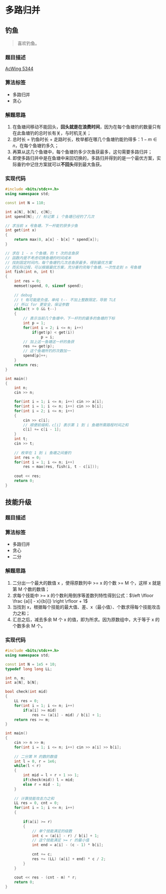 # 多路归并

## 钓鱼

> 喜欢钓鱼。

### 题目描述

[AcWing 5344](https://www.acwing.com/problem/content/1264/)

### 算法标签

- 多路归并
- 贪心

### 解题思路

1. 在鱼塘间移动不能回头，**回头就是在浪费时间**，因为在每个鱼塘钓的数量只有在此鱼塘钓的总时长有关，与时机无关；
2. 总时长 = 钓鱼时长 + 走路时长，枚举都在哪几个鱼塘钓能钓得多：$1 - m \in n$，在每个鱼塘钓多久；
3. 再算从这几个鱼塘中，每个鱼塘钓多少次鱼获最多，这句需要多路归并；
4. 即使多路归并中是在鱼塘中来回切换的，多路归并得到的是一个最优方案，实际垂钓中记住方案就可以**不回头**得到最大鱼获。

### 实现代码

```cpp
#include <bits/stdc++.h>
using namespace std;

const int N = 110;

int a[N], b[N], c[N];
int spend[N]; // 标记第 i 个鱼塘已经钓了几次

// 求当前 x 号鱼塘，下一杆能钓获多少鱼
int get(int x)
{
    return max(0, a[x] - b[x] * spend[x]);
}

// 求在 1 - n 个鱼塘，钓 t 次的总鱼获
// 函数内是不考虑切换鱼塘的时间成本
// 找到固定时间内，每个鱼塘钓几次总鱼获最多，得到最优方案
// 而实际过程，可以根据最优方案，充分垂钓完每个鱼塘，一次性走到 n 号鱼塘
int fish(int n, int t)
{
    int res = 0;
    memset(spend, 0, sizeof spend);
    
    // debug
    // t 有可能是负值，单纯 t-- 不加上整数限定，导致 TLE
    // 所以 for 更安全，保证参数
    while(t > 0 && t--)
    {
        // 表示当前几个鱼塘中，下一杆钓的最多的鱼塘的下标
        int p = 1;
        for(int i = 2; i <= n; i++)
            if(get(p) < get(i))
                p = i;
        // 加上这一鱼塘这一杆的鱼获        
        res += get(p);
        // 这个鱼塘所钓的次数加一
        spend[p]++;
    }
    return res;
}

int main()
{
    int n;
    cin >> n;

    for(int i = 1; i <= n; i++) cin >> a[i];
    for(int i = 1; i <= n; i++) cin >> b[i];
    for(int i = 2; i <= n; i++)
    {
        cin >> c[i];
        // 顺便前缀和，c[i] 表示第 1 到 i 鱼塘所需路程时间之和
        c[i] += c[i - 1];
    }
    int t;
    cin >> t;
    
    // 枚举在 1 到 i 鱼塘之间垂钓
    int res = 0;
    for(int i = 1; i <= n; i++)
        res = max(res, fish(i, t - c[i]));
        
    cout << res;
    return 0;
}
```

## 技能升级

### 题目描述

### 算法标签

- 多路归并
- 贪心
- 二分

### 解题思路

1. 二分出一个最大的数值 x ，使得原数列中 >= x 的个数 >= M 个，这样 x 就是第 M 个数的数值；
2. 求每个技能中 >= x 的个数利用倒序等差数列特性得到公式：$\left \lfloor \frac {a[i] - x}{b[i]} \right \rfloor + 1$
3. 当找到 x，根据每个技能的最大值、差、x（最小值）、个数求得每个技能攻击力之和；
4. 汇总之后，减去多余 M 个 x 的值，即为所求。因为原数组中，大于等于 x 的个数多余 M 个。

### 实现代码

```cpp
#include <bits/stdc++.h>
using namespace std;

const int N = 1e5 + 10;
typedef long long LL;

int n, m;
int a[N], b[N];

bool check(int mid)
{
    LL res = 0;
    for(int i = 1; i <= n; i++)
        if(a[i] >= mid)
            res += (a[i] - mid) / b[i] + 1;
    return res >= m;
}

int main()
{
    cin >> n >> m;
    for(int i = 1; i <= n; i++) cin >> a[i] >> b[i];
    
    // 二分第 M 的数的数值
    int l = 0, r = 1e6;
    while(l < r)
    {
        int mid = l + r + 1 >> 1;
        if(check(mid)) l = mid;
        else r = mid - 1;
    }
    
    // 计算技能攻击力之和
    LL res = 0, cnt = 0;
    for(int i = 1; i <= n; i++)
    {
        
        if(a[i] >= r)
        {
            // 单个技能满足的级数
            int c = (a[i] - r) / b[i] + 1;
            // 这个技能满足 >= r 的最小值
            int end = a[i] - (c - 1) * b[i];
            
            cnt += c;
            res += (LL) (a[i] + end) * c / 2;
        }
    }
    
    cout << res - (cnt - m) * r;
    return 0;
}
```

